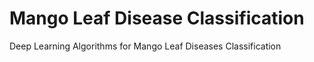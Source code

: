 # Mango Leaf Disease Classification
Deep Learning Algorithms for Mango Leaf Diseases Classification
